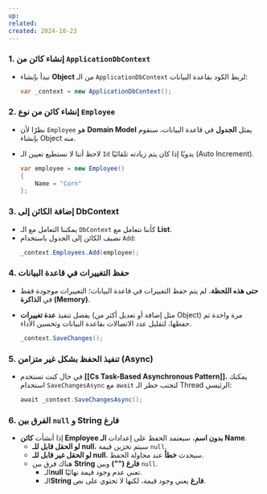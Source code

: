 ```yaml
---
up: 
related: 
created: 2024-10-23
---
```


### 1. **إنشاء كائن من `ApplicationDbContext`**  
- نبدأ بإنشاء **Object** من الـ `ApplicationDbContext` لربط الكود بقاعدة البيانات:
  ```cs
  var _context = new ApplicationDbContext();
  ```

### 2. **إنشاء كائن من نوع `Employee`**  
- نظرًا لأن `Employee` هو **Domain Model** يمثل **الجدول** في قاعدة البيانات، سنقوم بإنشاء Object منه.  
- لاحظ أننا لا نستطيع تعيين الـ `Id` يدويًا إذا كان يتم زيادته تلقائيًا (Auto Increment).

  ```cs
  var employee = new Employee()
  {
      Name = "Corn"
  };
  ```

### 3. **إضافة الكائن إلى DbContext**  
- يمكننا التعامل مع الـ `DbContext` كأننا نتعامل مع **List**.  
- نضيف الكائن إلى الجدول باستخدام `Add`:
  ```cs
  _context.Employees.Add(employee);
  ```

### 4. **حفظ التغييرات في قاعدة البيانات**  
- **حتى هذه اللحظة**، لم يتم حفظ التغييرات في قاعدة البيانات؛ التغييرات موجودة فقط في **الذاكرة (Memory)**.  
- يفضل تنفيذ **عدة تغييرات** (مثل إضافة أو تعديل أكثر من Object) مرة واحدة ثم حفظها، لتقليل عدد الاتصالات بقاعدة البيانات وتحسين الأداء.

  ```cs
  _context.SaveChanges();
  ```

### 5. **تنفيذ الحفظ بشكل غير متزامن (Async)**  
- في حال كنت تستخدم **[[Cs Task-Based Asynchronous Pattern]]**، يمكنك استخدام `SaveChangesAsync` مع `await` لتجنب حظر الـ Thread الرئيسي:

  ```cs
  await _context.SaveChangesAsync();
  ```

### 6. **الفرق بين `null` و String فارغ**  
- إذا أنشأت **كائن Employee بدون اسم**، سيعتمد الحفظ على إعدادات **الـ Name**.  
  - **لو الحقل قابل للـ null**، سيتم تخزين قيمة `null`.
  - **لو الحقل غير قابل للـ null**، سيحدث **خطأ** عند محاولة الحفظ.
  - هناك فرق بين **String فارغ ("")** وبين `null`. 
    - الـ**null** تعني عدم وجود قيمة نهائيًا.  
    - الـ**String فارغ** يعني وجود قيمة، لكنها لا تحتوي على نص.